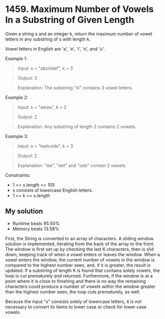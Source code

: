 # 1459. Maximum Number of Vowels In a Substring of Given Length

Given a string s and an integer k, return the maximum number of vowel letters in any substring of s with length k.

Vowel letters in English are 'a', 'e', 'i', 'o', and 'u'.

 

Example 1:
> Input: s = "abciiidef", k = 3

> Output: 3

> Explanation: The substring "iii" contains 3 vowel letters.

Example 2:

> Input: s = "aeiou", k = 2

> Output: 2

> Explanation: Any substring of length 2 contains 2 vowels.

Example 3:

> Input: s = "leetcode", k = 3

> Output: 2

> Explanation: "lee", "eet" and "ode" contain 2 vowels.
 

Constraints:
* 1 <= s.length <= 105
* s consists of lowercase English letters.
* 1 <= k <= s.length

## My solution
* Runtime beats 95.50%
* Memory beats 13.58%

First, the String is converted to an array of characters. A sliding window solution is implemented, iterating from the back of the array
to the front. The window is first set up by checking the last K characters, then is slid down, keeping track of when a vowel enters or
leaves the window. When a vowel enters the window, the current number of vowels in the window is compared to the highest number seen, and,
if it is greater, the result is updated. If a substring of length K is found that contains solely vowels, the loop is cut prematurely and
returned. Furthermore, if the window is at a point where it is close to finishing and there is no way the remaining characters could produce
a number of vowels within the window greater than the highest number seen, the loop cuts prematurely, as well.

Because the input "s" consists solely of lowercase letters, it is not necessary to convert its items to lower case or check for lower case
vowels.
